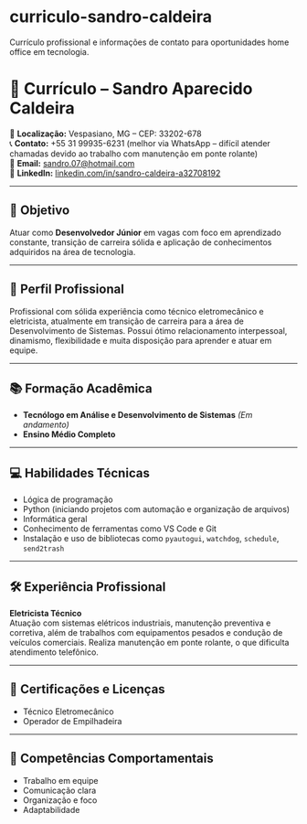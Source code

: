 # curriculo-sandro-caldeira
Currículo profissional e informações de contato para oportunidades home office em tecnologia.
# 💼 Currículo – Sandro Aparecido Caldeira

📍 **Localização:** Vespasiano, MG – CEP: 33202-678  
📞 **Contato:** +55 31 99935-6231 (melhor via WhatsApp – difícil atender chamadas devido ao trabalho com manutenção em ponte rolante)  
📧 **Email:** sandro.07@hotmail.com  
🔗 **LinkedIn:** [linkedin.com/in/sandro-caldeira-a32708192](https://www.linkedin.com/in/sandro-caldeira-a32708192)

---

## 🎯 Objetivo
Atuar como **Desenvolvedor Júnior** em vagas com foco em aprendizado constante, transição de carreira sólida e aplicação de conhecimentos adquiridos na área de tecnologia.

---

## 🧠 Perfil Profissional
Profissional com sólida experiência como técnico eletromecânico e eletricista, atualmente em transição de carreira para a área de Desenvolvimento de Sistemas. Possui ótimo relacionamento interpessoal, dinamismo, flexibilidade e muita disposição para aprender e atuar em equipe.

---

## 📚 Formação Acadêmica
- **Tecnólogo em Análise e Desenvolvimento de Sistemas** *(Em andamento)*  
- **Ensino Médio Completo**

---

## 💻 Habilidades Técnicas
- Lógica de programação
- Python (iniciando projetos com automação e organização de arquivos)
- Informática geral
- Conhecimento de ferramentas como VS Code e Git
- Instalação e uso de bibliotecas como `pyautogui`, `watchdog`, `schedule`, `send2trash`

---

## 🛠️ Experiência Profissional
**Eletricista Técnico**  
Atuação com sistemas elétricos industriais, manutenção preventiva e corretiva, além de trabalhos com equipamentos pesados e condução de veículos comerciais. Realiza manutenção em ponte rolante, o que dificulta atendimento telefônico.

---

## 📜 Certificações e Licenças
- Técnico Eletromecânico
- Operador de Empilhadeira

---

## 🚀 Competências Comportamentais
- Trabalho em equipe  
- Comunicação clara  
- Organização e foco  
- Adaptabilidade

